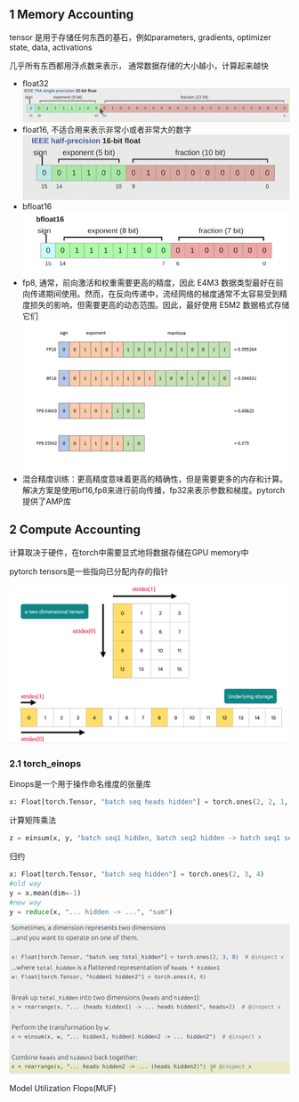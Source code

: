 
## 1 Memory Accounting

tensor 是用于存储任何东西的基石，例如parameters, gradients, optimizer state, data, activations

几乎所有东西都用浮点数来表示， 通常数据存储的大小越小，计算起来越快
- float32 ![](assets/Pasted%20image%2020250915151525.png)
- float16, 不适合用来表示非常小或者非常大的数字![](assets/Pasted%20image%2020250915212454.png)
- bfloat16![](assets/Pasted%20image%2020250915215211.png)
- fp8, 通常，前向激活和权重需要更高的精度，因此 E4M3 数据类型最好在前向传递期间使用。然而，在反向传递中，流经网络的梯度通常不太容易受到精度损失的影响，但需要更高的动态范围。因此，最好使用 E5M2 数据格式存储它们![](assets/Pasted%20image%2020250915215525.png)
- 混合精度训练：更高精度意味着更高的精确性，但是需要更多的内存和计算。解决方案是使用bf16,fp8来进行前向传播，fp32来表示参数和梯度。pytorch 提供了AMP库

## 2 Compute Accounting

计算取决于硬件，在torch中需要显式地将数据存储在GPU memory中

pytorch tensors是一些指向已分配内存的指针

![](assets/Pasted%20image%2020250915221805.png)
### 2.1 torch_einops

Einops是一个用于操作命名维度的张量库

```python
x: Float[torch.Tensor, "batch seq heads hidden"] = torch.ones(2, 2, 1, 3)
```

计算矩阵乘法
```python
z = einsum(x, y, "batch seq1 hidden, batch seq2 hidden -> batch seq1 seq2")
```

归约
```python
x: Float[torch.Tensor, "batch seq hidden"] = torch.ones(2, 3, 4)
#old way
y = x.mean(dim=-1)
#new way
y = reduce(x, "... hidden -> ...", "sum")
```

![](assets/Pasted%20image%2020250916141941.png)

Model Utilization Flops(MUF) 